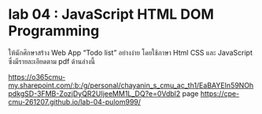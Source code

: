 # lab 04 : JavaScript HTML DOM Programming 

ให้นักศึกษาสร้าง Web App “Todo list” อย่างง่าย โดยใช้ภาษา Html CSS และ JavaScript ซึ่งมีรายละเอียดตาม pdf ด้านล่างนี้

https://o365cmu-my.sharepoint.com/:b:/g/personal/chayanin_s_cmu_ac_th1/EaBAYEIn59NOhpdkgSD-3FMB-ZozjDyQR2UIjeeMM1L_DQ?e=0Vdbl2
page https://cpe-cmu-261207.github.io/lab-04-pulom999/ 
